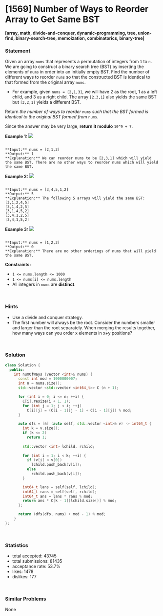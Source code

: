 # [1569] Number of Ways to Reorder Array to Get Same BST

**[array, math, divide-and-conquer, dynamic-programming, tree, union-find, binary-search-tree, memoization, combinatorics, binary-tree]**

### Statement

Given an array `nums` that represents a permutation of integers from `1` to `n`. We are going to construct a binary search tree (BST) by inserting the elements of `nums` in order into an initially empty BST. Find the number of different ways to reorder `nums` so that the constructed BST is identical to that formed from the original array `nums`.

* For example, given `nums = [2,1,3]`, we will have 2 as the root, 1 as a left child, and 3 as a right child. The array `[2,3,1]` also yields the same BST but `[3,2,1]` yields a different BST.



Return *the number of ways to reorder* `nums` *such that the BST formed is identical to the original BST formed from* `nums`.

Since the answer may be very large, **return it modulo** `10^9 + 7`.


**Example 1:**
![](https://assets.leetcode.com/uploads/2020/08/12/bb.png)

```

**Input:** nums = [2,1,3]
**Output:** 1
**Explanation:** We can reorder nums to be [2,3,1] which will yield the same BST. There are no other ways to reorder nums which will yield the same BST.

```

**Example 2:**
![](https://assets.leetcode.com/uploads/2020/08/12/ex1.png)

```

**Input:** nums = [3,4,5,1,2]
**Output:** 5
**Explanation:** The following 5 arrays will yield the same BST: 
[3,1,2,4,5]
[3,1,4,2,5]
[3,1,4,5,2]
[3,4,1,2,5]
[3,4,1,5,2]

```

**Example 3:**
![](https://assets.leetcode.com/uploads/2020/08/12/ex4.png)

```

**Input:** nums = [1,2,3]
**Output:** 0
**Explanation:** There are no other orderings of nums that will yield the same BST.

```

**Constraints:**
* `1 <= nums.length <= 1000`
* `1 <= nums[i] <= nums.length`
* All integers in `nums` are **distinct**.


<br />

### Hints

- Use a divide and conquer strategy.
- The first number will always be the root. Consider the numbers smaller and larger than the root separately. When merging the results together, how many ways can you order x elements in x+y positions?

<br />

### Solution

```cpp
class Solution {
  public:
    int numOfWays (vector <int>& nums) {
      const int mod = 1000000007;
      int n = nums.size();
      std::vector <std::vector <int64_t>> C (n + 1);

      for (int i = 0; i <= n; ++i) {
        C[i].resize(i + 1, 1);
        for (int j = 1; j < i; ++j)
          C[i][j] = (C[i - 1][j - 1] + C[i - 1][j]) % mod;
      }

      auto dfs = [&] (auto self, std::vector <int>& v) -> int64_t {
        int k = v.size();
        if (k <= 2)
          return 1;
        
        std::vector <int> lchild, rchild;
        
        for (int i = 1; i < k; ++i) {
          if (v[i] < v[0])
            lchild.push_back(v[i]);
          else
            rchild.push_back(v[i]);
        }

        int64_t lans = self(self, lchild);
        int64_t rans = self(self, rchild);
        int64_t ans = lans * rans % mod;
        return ans * C[k - 1][lchild.size()] % mod;
      };

      return (dfs(dfs, nums) + mod - 1) % mod;
    }
};
```

<br />

### Statistics

- total accepted: 43745
- total submissions: 81435
- acceptance rate: 53.7%
- likes: 1478
- dislikes: 177

<br />

### Similar Problems

None
